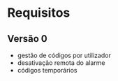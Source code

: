 # Requisitos

## Versão 0

* gestão de códigos por utilizador
* desativação remota do alarme
* códigos temporários
